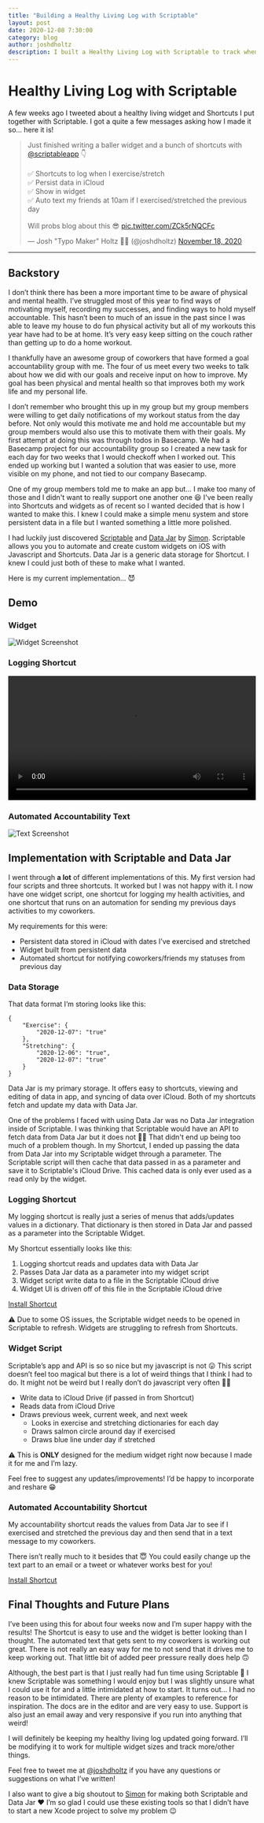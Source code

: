 ```yaml
---
title: "Building a Healthy Living Log with Scriptable"
layout: post
date: 2020-12-08 7:30:00
category: blog
author: joshdholtz
description: I built a Healthy Living Log with Scriptable to track when I exercise and stretch
---
```


# Healthy Living Log with Scriptable

A few weeks ago I tweeted about a healthy living widget and Shortcuts I put together with Scriptable. I got a quite a few messages asking how I made it so... here it is!

<blockquote class="twitter-tweet"><p lang="en" dir="ltr">Just finished writing a baller widget and a bunch of shortcuts with <a href="https://twitter.com/scriptableapp?ref_src=twsrc%5Etfw">@scriptableapp</a> 👇<br><br>✅ Shortcuts to log when I exercise/stretch<br>✅ Persist data in iCloud<br>✅ Show in widget<br>✅ Auto text my friends at 10am if I exercised/stretched the previous day<br><br>Will probs blog about this 😎 <a href="https://t.co/ZCk5rNQCFc">pic.twitter.com/ZCk5rNQCFc</a></p>&mdash; Josh "Typo Maker" Holtz 💪🚀 (@joshdholtz) <a href="https://twitter.com/joshdholtz/status/1328913955843166211?ref_src=twsrc%5Etfw">November 18, 2020</a></blockquote> <script async src="https://platform.twitter.com/widgets.js" charset="utf-8"></script>

<hr/>

## Backstory

I don’t think there has been a more important time to be aware of physical and mental health. I’ve struggled most of this year to find ways of motivating myself, recording my successes, and finding ways to hold myself accountable. This hasn’t been to much of an issue in the past since I was able to leave my house to do fun physical activity but all of my workouts this year have had to be at home. It’s very easy keep sitting on the couch rather than getting up to do a home workout.

I thankfully have an awesome group of coworkers that have formed a goal accountability group with me. The four of us meet every two weeks to talk about how we did with our goals and receive input on how to improve. My goal has been physical and mental health so that improves both my work life and my personal life.

I don’t remember who brought this up in my group but my group members were willing to get daily notifications of my workout status from the day before. Not only would this motivate me and hold me accountable but my group members would also use this to motivate them with their goals. My first attempt at doing this was through todos in Basecamp. We had a Basecamp project for our accountability group so I created a new task for each day for two weeks that I would checkoff when I worked out. This ended up working but I wanted a solution that was easier to use, more visible on my phone, and not tied to our company Basecamp.

One of my group members told me to make an app but... I make too many of those and I didn't want to really support one another one 😆 I've been really into Shortcuts and widgets as of recent so I wanted decided that is how I wanted to make this. I knew I could make a simple menu system and store persistent data in a file but I wanted something a little more polished. 

I had luckily just discovered [Scriptable](https://scriptable.app) and [Data Jar](https://datajar.app) by [Simon](https://twitter.com/simonbs). Scriptable allows you you to automate and create custom widgets on iOS with Javascript and Shortcuts. Data Jar is a generic data storage for Shortcut. I knew I could just both of these to make what I wanted.

Here is my current implementation... 😈

## Demo

### Widget

![Widget Screenshot](/images/2020-12-08/widget.png)

### Logging Shortcut

<video width="100%" controls>
  <source src="/images/2020-12-08/logging_shortcut.MOV" type="video/mp4">
Your browser does not support the video tag.
</video>

### Automated Accountability Text

![Text Screenshot](/images/2020-12-08/text.jpg)

## Implementation with Scriptable and Data Jar

I went through **a lot** of different implementations of this. My first version had four scripts and three shortcuts. It worked but I was not happy with it. I now have one widget script, one shortcut for logging my health activities, and one shortcut that runs on an automation for sending my previous days activities to my coworkers.

My requirements for this were:
- Persistent data stored in iCloud with dates I’ve exercised and stretched
- Widget built from persistent data
- Automated shortcut for notifying coworkers/friends my statuses from previous day

### Data Storage

That data format I’m storing looks like this:
```
{
	"Exercise": {
		"2020-12-07": "true"
	},
	"Stretching": {
		"2020-12-06": "true",
		"2020-12-07": "true"
	}
}
```

Data Jar is my primary storage. It offers easy to shortcuts, viewing and editing of data in app, and syncing of data over iCloud. Both of my shortcuts fetch and update my data with Data Jar.

One of the problems I faced with using Data Jar was no Data Jar integration inside of Scriptable. I was thinking that Scriptable would have an API to fetch data from Data Jar but it does not 🤷‍♂️ That didn't end up being too much of a problem though. In my Shortcut, I ended up passing the data from Data Jar into my Scriptable widget through a parameter. The Scriptable script will then cache that data passed in as a parameter and save it to Scriptable's iCloud Drive. This cached data is only ever used as a read only by the widget.

### Logging Shortcut

My logging shortcut is really just a series of menus that adds/updates values in a dictionary. That dictionary is then stored in Data Jar and passed as a parameter into the Scriptable Widget.

My Shortcut essentially looks like this:

1. Logging shortcut reads and updates data with Data Jar
2. Passes Data Jar data as a parameter into my widget script
3. Widget script write data to a file in the Scriptable iCloud drive
4. Widget UI is driven off of this file in the Scriptable iCloud drive

[Install Shortcut](https://www.icloud.com/shortcuts/962ad0ba01da43b098eddbb3ce9390be)

⚠ Due to some OS issues, the Scriptable widget needs to be opened in Scriptable to refresh. Widgets are struggling to refresh from Shortcuts.

### Widget Script

Scriptable’s app and API is so so nice but my javascript is not 😛 This script doesn’t feel too magical but there is a lot of weird things that I think I had to do. It might not be weird but I really don’t do javascript very often 🤷‍♂️

- Write data to iCloud Drive (if passed in from Shortcut)
- Reads data from iCloud Drive
- Draws previous week, current week, and next week
	- Looks in exercise and stretching dictionaries for each day
	- Draws salmon circle around day if exercised
	- Draws blue line under day if stretched

⚠ This is **ONLY** designed for the medium widget right now because I made it for me and I’m lazy.

Feel free to suggest any updates/improvements! I’d be happy to incorporate and reshare 😁

<script src="https://gist.github.com/joshdholtz/164a872ec36e10be3d5df3038d6f57da.js"></script>

### Automated Accountability Shortcut

My accountability shortcut reads the values from Data Jar to see if I exercised and stretched the previous day and then send that in a text message to my coworkers.

There isn’t really much to it besides that 😇 You could easily change up the text part to an email or a tweet or whatever works best for you!

[Install Shortcut](https://www.icloud.com/shortcuts/7a8e8bfa63674e2c9c50beee47ff3a51)

## Final Thoughts and Future Plans

I’ve been using this for about four weeks now and I’m super happy with the results! The Shortcut is easy to use and the widget is better looking than I thought. The automated text that gets sent to my coworkers is working out great. There is not really an easy way for me to not send that it drives me to keep working out. That little bit of added peer pressure really does help 🙃 

Although, the best part is that I just really had fun time using Scriptable 🙂 I knew Scriptable was something I would enjoy but I was slightly unsure what I could use it for and a little intimidated at how to start. It turns out... I had no reason to be intimidated. There are plenty of examples to reference for inspiration. The docs are in the editor and are very easy to use. Support is also just an email away and very responsive if you run into anything that weird!

I will definitely be keeping my healthy living log updated going forward. I’ll be modifying it to work for multiple widget sizes and track more/other things.

Feel free to tweet me at [@joshdholtz](https://twitter.com/joshdholtz) if you have any questions or suggestions on what I’ve written!

I also want to give a big shoutout to [Simon](https://twitter.com/simonbs) for making both Scriptable and Data Jar ❤ I’m so glad I could use these existing tools so that I didn’t have to start a new Xcode project to solve my problem 😉 